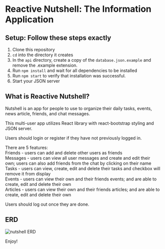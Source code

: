 # Reactive Nutshell: The Information Application

## Setup: Follow these steps exactly

1. Clone this repository
1. `cd` into the directory it creates
1. In the `api` directory, create a copy of the `database.json.example` and remove the .example extension.
1. Run `npm install` and wait for all dependencies to be installed
1. Run `npm start` to verify that installation was successful.
1. Start your JSON server

## What is Reactive Nutshell?

Nutshell is an app for people to use to organize their daily tasks, events, news article, friends, and chat messages.

This multi-user app utilizes React library with react-bootstrap styling and JSON server.

Users should login or register if they have not previously logged in.

There are 5 features:  
Friends - users can add and delete other users as friends  
Messages - users can view all user messages and create and edit their own; users can also add friends from the chat by clicking on their name  
Tasks - users can view, create, edit and delete their tasks and checkbox will remove it from display  
Events - users can view their own and their friends events; and are able to create, edit and delete their own  
Articles - users can view their own and their friends articles; and are able to create, edit and delete their own

Users should log out once they are done.

## ERD

![nutshell ERD](./assets/nutshell-erd.png)

Enjoy!
